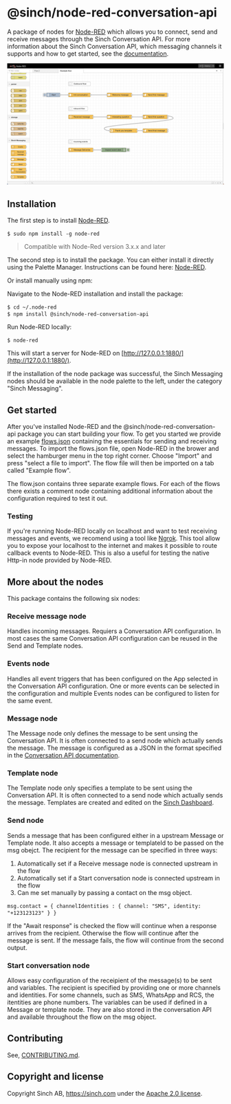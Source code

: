 # @sinch/node-red-conversation-api

A package of nodes for [Node-RED](https://nodered.org) which allows you to connect, send and receive messages through the Sinch Conversation API. For more information about the Sinch Conversation API, which messaging channels it supports and how to get started, see the [documentation](https://developers.sinch.com/docs/conversation/overview/).

![Sinch Conversation API](docs/images/conversation-api-nodes.png)

## Installation

The first step is to install [Node-RED](https://nodered.org/docs/getting-started/local).

```
$ sudo npm install -g node-red
```

> Compatible with Node-Red version 3.x.x and later

The second step is to install the package. You can either install it directly using the Palette Manager. Instructions can be found here: [Node-RED](https://nodered.org/docs/user-guide/runtime/adding-nodes).

Or install manually using npm:

Navigate to the Node-RED installation and install the package:

```
$ cd ~/.node-red
$ npm install @sinch/node-red-conversation-api
```

Run Node-RED locally: 
```
$ node-red
```

This will start a server for Node-RED on [http://127.0.0.1:1880/](http://127.0.0.1:1880/).

If the installation of the node package was successful, the Sinch Messaging nodes should be available in the node palette to the left, under the category "Sinch Messaging". 

## Get started
After you've installed Node-RED and the @sinch/node-red-conversation-api package you can start building your flow. To get you started we provide an example [flows.json](docs/examples/flow.json) containing the essentials for sending and receiving messages. To import the flows.json file, open Node-RED in the brower and select the hamburger menu in the top right corner. Choose "Import" and press "select a file to import". The flow file will then be imported on a tab called "Example flow". 

The flow.json contains three separate example flows. For each of the flows there exists a comment node containing additional information about the configuration required to test it out.

### Testing
If you're running Node-RED locally on localhost and want to test receiving messages and events, we recomend using a tool like [Ngrok](https://ngrok.com/). This tool allow you to expose your localhost to the internet and makes it possible to route callback events to Node-RED. This is also a useful for testing the native Http-in node provided by Node-RED.

## More about the nodes
This package contains the following six nodes:

### Receive message node
Handles incoming messages. Requiers a Conversation API configuration. In most cases the same Conversation API configuration can be reused in the Send and Template nodes.

### Events node
Handles all event triggers that has been configured on the App selected in the Conversation API configuration. One or more events can be selected in the configuration and multiple Events nodes can be configured to listen for the same event. 

### Message node
The Message node only defines the message to be sent unsing the Conversation API. It is often connected to a send node which actually sends the message. The message is configured as a JSON in the format specified in the [Conversation API documentation](https://developers.sinch.com/docs/conversation/message-types/). 

### Template node
The Template node only specifies a template to be sent using the Conversation API. It is often connected to a send node which actually sends the message. Templates are created and edited on the [Sinch Dashboard](https://dashboard.sinch.com/convapi/message-composer).

### Send node
Sends a message that has been configured either in a upstream Message or Template node. It also accepts a message or templateId to be passed on the msg obejct. The recipient for the message can be specified in three ways: 

1. Automatically set if a Receive message node is connected upstream in the flow
2. Automatically set if a Start conversation node is connected upstream in the flow
3. Can me set manually by passing a contact on the msg object.
```
msg.contact = { channelIdentities : { channel: "SMS", identity: "+123123123" } }
```

If the "Await response" is checked the flow will continue when a response arrives from the recipient. Otherwise the flow will continue after the message is sent. If the message fails, the flow will continue from the second output. 

### Start conversation node
Allows easy configuration of the receipient of the message(s) to be sent and variables. 
The recipient is specified by providing one or more channels and identities. For some channels, such as SMS, WhatsApp and RCS, the itentities are phone numbers. The variables can be used if defined in a Message or template node. They are also stored in the conversation API and available throughout the flow on the msg object. 

## Contributing
See, [CONTRIBUTING.md](CONTRIBUTING.md).

## Copyright and license

Copyright Sinch AB, https://sinch.com under the [Apache 2.0 license](LICENSE).